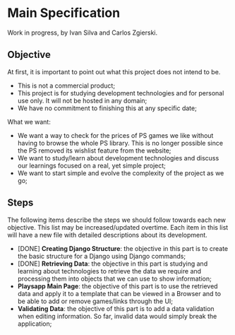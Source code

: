 # Main Specification
Work in progress, by Ivan Silva and Carlos Zgierski.


## Objective
At first, it is important to point out what this project does not intend to be.

- This is not a commercial product;
- This project is for studying development technologies and for personal use only. It will not be hosted in any domain;
- We have no commitment to finishing this at any specific date;

What we want:
- We want a way to check for the prices of PS games we like without having to browse the whole PS library. This is no longer possible since the PS removed its wishlist feature from the website;
- We want to study/learn about development technologies and discuss our learnings focused on a real, yet simple project;
- We want to start simple and evolve the complexity of the project as we go;


## Steps
The following items describe the steps we should follow towards each new objective. This list may be increased/updated overtime. Each item in this list will have a new file with detailed descriptions about its development.

- [DONE] **Creating Django Structure**: the objective in this part is to create the basic structure for a Django using Django commands;
- [DONE] **Retrieving Data**: the objective in this part is studying and learning about technologies to retrieve the data we require and processing them into objects that we can use to show information;
- **Playsapp Main Page**: the objective of this part is to use the retrieved data and apply it to a template that can be viewed in a Browser and to be able to add or remove games/links through the UI;
- **Validating Data**: the objective of this part is to add a data validation when editing information. So far, invalid data would simply break the application;